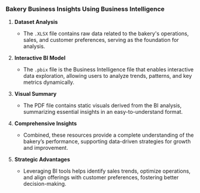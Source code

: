 ### Bakery Business Insights Using Business Intelligence

1. **Dataset Analysis**  
   - The `.XLSX` file contains raw data related to the bakery's operations, sales, and customer preferences, serving as the foundation for analysis.

2. **Interactive BI Model**  
   - The `.pbix` file is the Business Intelligence file that enables interactive data exploration, allowing users to analyze trends, patterns, and key metrics dynamically.

3. **Visual Summary**  
   - The PDF file contains static visuals derived from the BI analysis, summarizing essential insights in an easy-to-understand format.

4. **Comprehensive Insights**  
   - Combined, these resources provide a complete understanding of the bakery’s performance, supporting data-driven strategies for growth and improvement.

5. **Strategic Advantages**  
   - Leveraging BI tools helps identify sales trends, optimize operations, and align offerings with customer preferences, fostering better decision-making.
